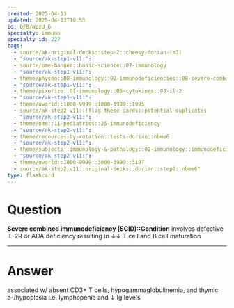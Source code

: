 ```yaml
---
created: 2025-04-13
updated: 2025-04-13T10:53
id: Q/B/NpzU_G
specialty: immuno
specialty_id: 227
tags:
  - source/ak-original-decks::step-2::cheesy-dorian-(m3)
  - "source/ak-step1-v11:": 
  - source/ome-banner::basic-science::07-immunology
  - "source/ak-step1-v11:": 
  - theme/physeo::08-immunology::02-immunodeficiencies::08-severe-combined-immunodeficiency
  - "source/ak-step1-v11:": 
  - theme/pixorize::01-immunology::05-cytokines::03-il-2
  - "source/ak-step1-v11:": 
  - theme/uworld::1000-9999::1000-1999::1995
  - source/ak-step2-v11::!flag-these-cards::potential-duplicates
  - "source/ak-step2-v11:": 
  - theme/ome::11-pediatrics::25-immunodeficiency
  - "source/ak-step2-v11:": 
  - theme/resources-by-rotation::tests-dorian::nbme6
  - "source/ak-step2-v11:": 
  - theme/subjects::immunology-&-pathology::02-immunology::immunodeficiencies::severe-combined-immunodeficiency
  - "source/ak-step2-v11:": 
  - theme/uworld::1000-9999::3000-3999::3197
  - source/ak-step2-v11::original-decks::dorian::step2::nbme6"
type: flashcard
---
```


# Question
**Severe combined immunodeficiency (SCID)::Condition**  involves defective IL-2R or ADA deficiency resulting in ↓↓ T cell and B cell maturation

---

# Answer
associated w/ absent CD3+ T cells, hypogammaglobulinemia, and thymic a-/hypoplasia     i.e. lymphopenia and ↓ Ig levels